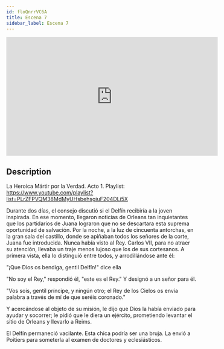```yaml
---
id: floQnrrVC6A
title: Escena 7
sidebar_label: Escena 7
---
```


<iframe
  width="560"
  height="315"
  src="https://www.youtube.com/embed/floQnrrVC6A"
  title="YouTube video player"
  frameborder="0"
  allow="accelerometer; autoplay; clipboard-write; encrypted-media; gyroscope; picture-in-picture; web-share"
  referrerpolicy="strict-origin-when-cross-origin"
  allowfullscreen
></iframe>

## Description

La Heroica Mártir por la Verdad. Acto 1.
Playlist: https://www.youtube.com/playlist?list=PLrZFPVQM38MdMyUHsbehsgiuF204DLi5X

Durante dos días, el consejo discutió si el Delfín recibiría a la joven inspirada.
En ese momento, llegaron noticias de Orleans tan inquietantes que los partidarios de Juana lograron que no se descartara esta suprema oportunidad de salvación. Por la noche, a la luz de cincuenta antorchas, en la gran sala del castillo, donde se apiñaban todos los señores de la corte, Juana fue introducida. Nunca había visto al Rey. Carlos VII, para no atraer su atención, llevaba un traje menos lujoso que los de sus cortesanos. A primera vista, ella lo distinguió entre todos, y arrodillándose ante él:

"¡Que Dios os bendiga, gentil Delfín!" dice ella

"No soy el Rey," respondió él, "este es el Rey." Y designó a un señor para él.

"Vos sois, gentil príncipe, y ningún otro; el Rey de los Cielos os envía palabra a través de mí de que seréis coronado."

Y acercándose al objeto de su misión, le dijo que Dios la había enviado para ayudar y socorrer; le pidió que le diera un ejército, prometiendo levantar el sitio de Orleans y llevarlo a Reims.

El Delfín permaneció vacilante. Esta chica podría ser una bruja. La envió a Poitiers para someterla al examen de doctores y eclesiásticos.
